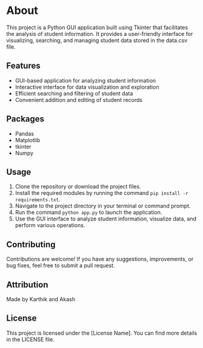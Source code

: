 <!DOCTYPE html>
<html>
<head>
  <title>Student Information Analyzer</title>
</head>
<body>
  <h1>About</h1>
  <p>This project is a Python GUI application built using Tkinter that facilitates the analysis of student information. It provides a user-friendly interface for visualizing, searching, and managing student data stored in the data.csv file.</p>

  <h2>Features</h2>
  <ul>
    <li>GUI-based application for analyzing student information</li>
    <li>Interactive interface for data visualization and exploration</li>
    <li>Efficient searching and filtering of student data</li>
    <li>Convenient addition and editing of student records</li>
  </ul>
    <h2>Packages</h2>
  <ul>
    <li>Pandas</li>
    <li>Matplotlib</li>
    <li>tkinter</li>
    <li>Numpy</li>
  </ul>

  <h2>Usage</h2>
  <ol>
    <li>Clone the repository or download the project files.</li>
    <li>Install the required modules by running the command <code>pip install -r requirements.txt</code>.</li>
    <li>Navigate to the project directory in your terminal or command prompt.</li>
    <li>Run the command <code>python app.py</code> to launch the application.</li>
    <li>Use the GUI interface to analyze student information, visualize data, and perform various operations.</li>
  </ol>

  <h2>Contributing</h2>
  <p>Contributions are welcome! If you have any suggestions, improvements, or bug fixes, feel free to submit a pull request.</p>

  <h2>Attribution</h2>
  <p>Made by Karthik and Akash</p>

  <h2>License</h2>
  <p>This project is licensed under the [License Name]. You can find more details in the LICENSE file.</p>
</body>
</html>
